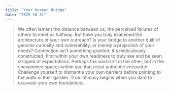 ```yaml
---
title: "Your Unseen Bridge"
date: "2025-10-31"
---
```


> We often lament the distance between us, the perceived failures of others to meet us halfway. But have you truly examined the architecture of your own outreach? Is your bridge to another built of genuine curiosity and vulnerability, or merely a projection of your needs? Connection isn't something granted; it's meticulously constructed, first within your own readiness to truly see and be seen, stripped of expectations. Perhaps the void isn't in the other, but in the unexamined spaces within you that resist authentic encounter. Challenge yourself to dismantle your own barriers before pointing to the walls in their garden. True intimacy begins when you dare to excavate your own foundations.
